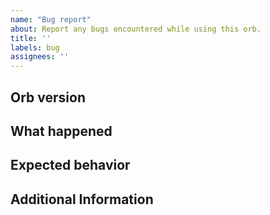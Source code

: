 ```yaml
---
name: "Bug report"
about: Report any bugs encountered while using this orb.
title: ''
labels: bug
assignees: ''
---
```


## Orb version

<!--
  e.g., 1.0.0
  Find this information in your config.yml file;
  if the version is @volatile, check the top of your CircleCI-generated,
  expanded configuration file, viewable from the "Configuration" tab of
  any job page, for the orb's specific semantic version number.
-->

## What happened

<!--
  Please include any relevant links to CircleCI workflows or jobs
  where you saw this behavior.
-->

## Expected behavior

<!-- What should happen, ideally? -->

## Additional Information

<!-- Provide any additional context possible. -->
